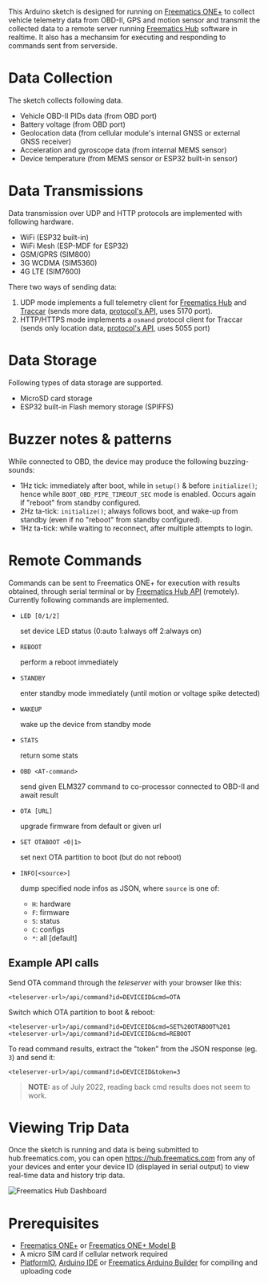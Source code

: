 This Arduino sketch is designed for running on [Freematics ONE+](https://freematics.com/products/freematics-one-plus/) to collect vehicle telemetry data from OBD-II, GPS and motion sensor and transmit the collected data to a remote server running [Freematics Hub](https://freematics.com/hub) software in realtime. It also has a mechansim for executing and responding to commands sent from serverside.

Data Collection
===============

The sketch collects following data.

* Vehicle OBD-II PIDs data (from OBD port)
* Battery voltage (from OBD port)
* Geolocation data (from cellular module's internal GNSS or external GNSS receiver)
* Acceleration and gyroscope data (from internal MEMS sensor)
* Device temperature (from MEMS sensor or ESP32 built-in sensor)

Data Transmissions
==================

Data transmission over UDP and HTTP protocols are implemented with following hardware.

* WiFi (ESP32 built-in)
* WiFi Mesh (ESP-MDF for ESP32)
* GSM/GPRS (SIM800)
* 3G WCDMA (SIM5360)
* 4G LTE (SIM7600)

There two ways of sending data:

1. UDP mode implements a full telemetry client for [Freematics Hub](https://freematics.com/hub/)
   and [Traccar](https://www.traccar.org) (sends more data, [protocol's API](https://freematics.com/pages/hub/api/), uses 5170 port).
2. HTTP/HTTPS mode implements a `osmand` protocol client for Traccar
   (sends only location data, [protocol's API](https://www.traccar.org/osmand/),
   uses 5055 port)

Data Storage
============

Following types of data storage are supported.

* MicroSD card storage
* ESP32 built-in Flash memory storage (SPIFFS)

Buzzer notes & patterns
=======================
While connected to OBD, the device may produce the following buzzing-sounds:

  - 1Hz tick: immediately after boot, while in `setup()` & before `initialize()`; hence while `BOOT_OBD_PIPE_TIMEOUT_SEC` mode is enabled.
  Occurs again if "reboot" from standby configured.
- 2Hz ta-tick: `initialize()`; always follows boot, and wake-up from standby
  (even if no "reboot" from standby configured).
- 1Hz ta-tick: while waiting to reconnect, after multiple attempts to login.

Remote Commands
===============

Commands can be sent to Freematics ONE+ for execution with results obtained, through serial terminal or by [Freematics Hub API](https://freematics.com/hub/api/) (remotely). Currently following commands are implemented.


- `LED [0/1/2]`

  set device LED status (0:auto 1:always off 2:always on)

- `REBOOT`

  perform a reboot immediately

- `STANDBY`

  enter standby mode immediately (until motion or voltage spike detected)

- `WAKEUP`

  wake up the device from standby mode

- `STATS`

  return some stats

- `OBD <AT-command>`

  send given ELM327 command to co-processor connected to OBD-II and await result

- `OTA [URL]`

  upgrade firmware from default or given url

- `SET OTABOOT <0|1>`

  set next OTA partition to boot (but do not reboot)

- `INFO[<source>]`

  dump specified node infos as JSON, where `source` is one of:

  - `H`: hardware
  - `F`: firmware
  - `S`: status
  - `C`: configs
  - `*`: all [default]


Example API calls
-----------------

Send OTA command through the *teleserver* with your browser like this:

    <teleserver-url>/api/command?id=DEVICEID&cmd=OTA

Switch which OTA partition to boot & reboot:

    <teleserver-url>/api/command?id=DEVICEID&cmd=SET%20OTABOOT%201
    <teleserver-url>/api/command?id=DEVICEID&cmd=REBOOT

To read command results, extract the "token" from the JSON response (eg. `3`)
and send it:

    <teleserver-url>/api/command?id=DEVICEID&token=3

> **NOTE:** as of July 2022, reading back cmd results does not seem to work.

Viewing Trip Data
=================

Once the sketch is running and data is being submitted to hub.freematics.com, you can open https://hub.freematics.com from any of your devices and enter your device ID (displayed in serial output) to view real-time data and history trip data.

![Freematics Hub Dashboard](https://freematics.com/pages/wp-content/uploads/2019/01/freematics_hub_dash-1024x576.png)

Prerequisites
=============

* [Freematics ONE+](https://freematics.com/products/freematics-one-plus/) or [Freematics ONE+ Model B](https://freematics.com/products/freematics-one-plus-model-b/)
* A micro SIM card if cellular network required
* [PlatformIO](http://platformio.org/), [Arduino IDE](https://github.com/espressif/arduino-esp32#installation-instructions) or [Freematics Arduino Builder](https://freematics.com/software/arduino-builder) for compiling and uploading code
